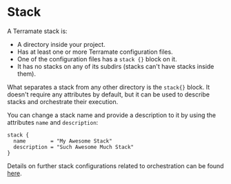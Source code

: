 # Stack

A Terramate stack is:

* A directory inside your project.
* Has at least one or more Terramate configuration files.
* One of the configuration files has a `stack {}` block on it.
* It has no stacks on any of its subdirs (stacks can't have stacks inside them).

What separates a stack from any other directory is the `stack{}` block.
It doesn't require any attributes by default, but it can be used
to describe stacks and orchestrate their execution.

You can change a stack name and provide a description to it by using
the attributes `name` and `description`:

```hcl
stack {
  name        = "My Awesome Stack"
  description = "Such Awesome Much Stack"
}
```

Details on further stack configurations related to orchestration
can be found [here](orchestration.md).

